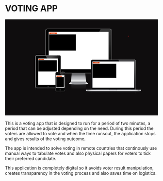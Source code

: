 # VOTING APP

![votingapp](assets/images/heroku_responsive.png)

This is a voting app that is designed to run for a period of two minutes, a period that can be adjusted depending on the need. During this period the voters are allowed to vote and when the time runsout, the application stops and gives results of the voting outcome.

The app is intended to solve voting in remote countries that continously use manual ways to tabulate votes and also physical papers for voters to tick their preferred candidate. 

This application is completely digital so it avoids voter result manipulation, creates transparency in the voting process and also saves time on logistics.

